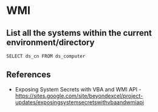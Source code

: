 # WMI

## List all the systems within the current environment/directory
```
SELECT ds_cn FROM ds_computer
```

## References
- Exposing System Secrets with VBA and WMI API - https://sites.google.com/site/beyondexcel/project-updates/exposingsystemsecretswithvbaandwmiapi
